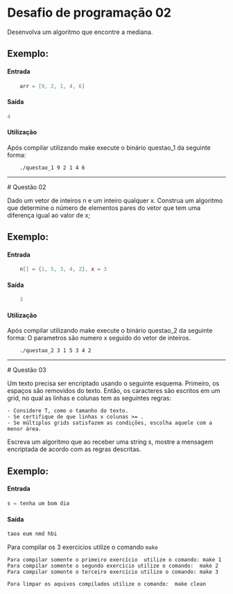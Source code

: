 #  Desafio de programação 02

Desenvolva um algoritmo que encontre a mediana.

## Exemplo:

#### Entrada
```C
	arr = [9, 2, 1, 4, 6]
```

#### Saída
```C
4
```

#### Utilização

Após compilar utilizando make execute o binário questao_1 da seguinte forma:
```
	./questao_1 9 2 1 4 6
```

<hr>
# Questão 02

Dado um vetor de inteiros n e um inteiro qualquer x. Construa um algoritmo que determine o número de elementos pares do vetor que tem uma diferença igual ao valor de x;


## Exemplo:

#### Entrada
```C
	n[] = {1, 5, 3, 4, 2}, x = 3
```

#### Saída
```C
	3
```

#### Utilização

Após compilar utilizando make execute o binário questao_2 da seguinte forma:
O parametros são numero x seguido do vetor de inteiros. 
```
	./questao_2 3 1 5 3 4 2
```


<hr>
# Questão 03

Um texto precisa ser encriptado usando o seguinte esquema. Primeiro, os espaços são removidos do texto. Então, os caracteres são escritos em um grid, no qual as linhas e colunas tem as seguintes regras:

    - Considere T, como o tamanho do texto.
    - Se certifique de que linhas x colunas >= .
    - Se múltiplos grids satisfazem as condições, escolha aquele com a menor área.

Escreva um algoritmo que ao receber uma string s, mostre a mensagem encriptada de acordo com as regras descritas.
## Exemplo:

#### Entrada
```C
s = tenha um bom dia
```

#### Saída
```C
taoa eum nmd hbi
```



Para compilar os 3 exercicios utilize o comando `make`
```
Para compilar somente o primeiro exercício  utilize o comando: make 1
Para compilar somente o segundo exercício utilize o comando:  make 2
Para compilar somente o terceiro exercício utilize o comando: make 3

Para limpar os aquivos compilados utilize o comando:  make clean
```




